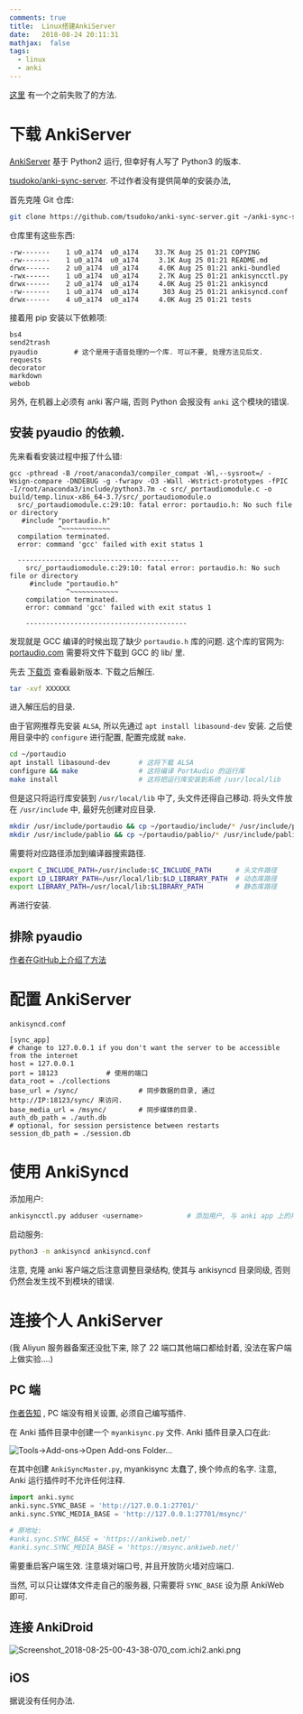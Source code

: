 ```yaml
---
comments: true
title:  Linux搭建AnkiServer
date:   2018-08-24 20:11:31
mathjax:  false
tags:
  - linux
  - anki
---
```


[这里](/assert/repos/anki/ankiserver.failed.html) 有一个之前失败了的方法.

# 下载 AnkiServer

[AnkiServer](https://pypi.org/project/AnkiServer/2.0.6/) 基于 Python2 运行, 但幸好有人写了 Python3 的版本.

[tsudoko/anki-sync-server](https://github.com/tsudoko/anki-sync-server). 不过作者没有提供简单的安装办法,

<!--more-->

首先克隆 Git 仓库:

```sh
git clone https://github.com/tsudoko/anki-sync-server.git ~/anki-sync-server
```

仓库里有这些东西:

```
-rw-------    1 u0_a174  u0_a174    33.7K Aug 25 01:21 COPYING
-rw-------    1 u0_a174  u0_a174     3.1K Aug 25 01:21 README.md
drwx------    2 u0_a174  u0_a174     4.0K Aug 25 01:21 anki-bundled
-rwx------    1 u0_a174  u0_a174     2.7K Aug 25 01:21 ankisyncctl.py
drwx------    2 u0_a174  u0_a174     4.0K Aug 25 01:21 ankisyncd
-rw-------    1 u0_a174  u0_a174      303 Aug 25 01:21 ankisyncd.conf
drwx------    4 u0_a174  u0_a174     4.0K Aug 25 01:21 tests
```

接着用 pip 安装以下依赖项:

```
bs4
send2trash
pyaudio         # 这个是用于语音处理的一个库. 可以不要, 处理方法见后文.
requests
decorator
markdown
webob
```

另外, 在机器上必须有 anki 客户端, 否则 Python 会报没有 `anki` 这个模块的错误.

## 安装 pyaudio 的依赖.

先来看看安装过程中报了什么错:

```
gcc -pthread -B /root/anaconda3/compiler_compat -Wl,--sysroot=/ -Wsign-compare -DNDEBUG -g -fwrapv -O3 -Wall -Wstrict-prototypes -fPIC -I/root/anaconda3/include/python3.7m -c src/_portaudiomodule.c -o build/temp.linux-x86_64-3.7/src/_portaudiomodule.o
  src/_portaudiomodule.c:29:10: fatal error: portaudio.h: No such file or directory
   #include "portaudio.h"
            ^~~~~~~~~~~~~
  compilation terminated.
  error: command 'gcc' failed with exit status 1

  ----------------------------------------
    src/_portaudiomodule.c:29:10: fatal error: portaudio.h: No such file or directory
     #include "portaudio.h"
              ^~~~~~~~~~~~~
    compilation terminated.
    error: command 'gcc' failed with exit status 1

    ----------------------------------------
```

发现就是 GCC 编译的时候出现了缺少 `portaudio.h` 库的问题. 这个库的官网为: [portaudio.com](http://portaudio.com) 需要将文件下载到 GCC 的 lib/ 里.

先去 [下载页](http://portaudio.com/download.html) 查看最新版本. 下载之后解压.

```sh
tar -xvf XXXXXX
```

进入解压后的目录.

由于官网推荐先安装 `ALSA`, 所以先通过 `apt install libasound-dev` 安装. 之后使用目录中的 `configure` 进行配置, 配置完成就 `make`.

```sh
cd ~/portaudio
apt install libasound-dev       # 这将下载 ALSA
configure && make               # 这将编译 PortAudio 的运行库
make install                    # 这将把运行库安装到系统 /usr/local/lib
```

但是这只将运行库安装到 `/usr/local/lib` 中了, 头文件还得自己移动. 将头文件放在 `/usr/include` 中, 最好先创建对应目录.

```sh
mkdir /usr/include/portaudio && cp ~/portaudio/include/* /usr/include/portaudio
mkdir /usr/include/pablio && cp ~/portaudio/pablio/* /usr/include/pablio       # 这是 Portaudio 中的另一个装满 .h 文件的目录, 不知道干嘛的. 但还是放进去吧
```
需要将对应路径添加到编译器搜索路径.

```sh
export C_INCLUDE_PATH=/usr/include:$C_INCLUDE_PATH      # 头文件路径
export LD_LIBRARY_PATH=/usr/local/lib:$LD_LIBRARY_PATH  # 动态库路径
export LIBRARY_PATH=/usr/local/lib:$LIBRARY_PATH        # 静态库路径
```

再进行安装.

## 排除 pyaudio

[作者在GitHub上介绍了方法](https://github.com/tsudoko/anki-sync-server#running-ankisyncd-without-pyaudio)

# 配置 AnkiServer

`ankisyncd.conf`

```
[sync_app]
# change to 127.0.0.1 if you don't want the server to be accessible from the internet
host = 127.0.0.1
port = 18123            # 使用的端口
data_root = ./collections
base_url = /sync/               # 同步数据的目录, 通过 http://IP:18123/sync/ 来访问.
base_media_url = /msync/        # 同步媒体的目录.
auth_db_path = ./auth.db
# optional, for session persistence between restarts
session_db_path = ./session.db
```

# 使用 AnkiSyncd

添加用户:

```sh
ankisyncctl.py adduser <username>           # 添加用户, 与 anki app 上的用户保持一致
```

启动服务:

```sh
python3 -m ankisyncd ankisyncd.conf
```

注意, 克隆 anki 客户端之后注意调整目录结构, 使其与 ankisyncd 目录同级, 否则仍然会发生找不到模块的错误.

# 连接个人 AnkiServer

(我 Aliyun 服务器备案还没批下来, 除了 22 端口其他端口都给封着, 没法在客户端上做实验....)

## PC 端

[作者告知](https://github.com/dsnopek/anki-sync-server#point-the-anki-desktop-program-at-it) , PC 端没有相关设置, 必须自己编写插件.

在 Anki 插件目录中创建一个 `myankisync.py` 文件. Anki 插件目录入口在此:

![Tools->Add-ons->Open Add-ons Folder...](https://raw.githubusercontent.com/zombie110year/imgstore/master/img/20180828210912.png)

在其中创建 `AnkiSyncMaster.py`, myankisync 太蠢了, 换个帅点的名字. 注意, Anki 运行插件时不允许任何注释.

```py
import anki.sync
anki.sync.SYNC_BASE = 'http://127.0.0.1:27701/'
anki.sync.SYNC_MEDIA_BASE = 'http://127.0.0.1:27701/msync/'

# 原地址:
#anki.sync.SYNC_BASE = 'https://ankiweb.net/'
#anki.sync.SYNC_MEDIA_BASE = 'https://msync.ankiweb.net/'
```

需要重启客户端生效. 注意填对端口号, 并且开放防火墙对应端口.

当然, 可以只让媒体文件走自己的服务器, 只需要将 `SYNC_BASE` 设为原 AnkiWeb 即可.

## 连接 AnkiDroid

![Screenshot_2018-08-25-00-43-38-070_com.ichi2.anki.png](https://i.loli.net/2018/08/25/5b8036260dc7f.png)

## iOS

据说没有任何办法.
